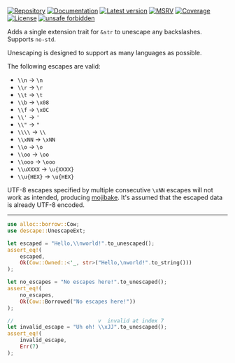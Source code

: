 [![Repository](https://img.shields.io/badge/repository-GitHub-brightgreen.svg)](https://github.com/balt-dev/descape)
[![Documentation](https://docs.rs/descape/badge.svg)](https://docs.rs/descape)
[![Latest version](https://img.shields.io/crates/v/descape.svg)](https://crates.io/crates/descape)
[![MSRV](https://img.shields.io/badge/MSRV-1.52.1-gold)](https://gist.github.com/alexheretic/d1e98d8433b602e57f5d0a9637927e0c)
[![Coverage](https://coveralls.io/repos/github/balt-dev/descape/badge.svg?branch=master)](https://coveralls.io/github/balt-dev/descape/)
[![License](https://img.shields.io/crates/l/descape.svg)](https://github.com/balt-dev/descape/blob/master/LICENSE-MIT)
[![unsafe forbidden](https://img.shields.io/badge/unsafe-forbidden-success.svg)](https://github.com/rust-secure-code/safety-dance/)

Adds a single extension trait for `&str` to unescape any backslashes. Supports `no-std`.

Unescaping is designed to support as many languages as possible.

The following escapes are valid:
- `\\n` -> `\n`
- `\\r` -> `\r`
- `\\t` -> `\t`
- `\\b` -> `\x08`
- `\\f` -> `\x0C`
- `\\'` -> `'`
- `\\"` -> `"`
- `\\\\` -> `\\`
- `\\xNN` -> `\xNN`
- `\\o` -> `\o`
- `\\oo` -> `\oo`
- `\\ooo` -> `\ooo`
- `\\uXXXX` -> `\u{XXXX}`
- `\\u{HEX}` -> `\u{HEX}`

UTF-8 escapes specified by multiple consecutive `\xNN` escapes will not work as intended, producing [mojibake](https://en.wikipedia.org/wiki/Mojibake).
It's assumed that the escaped data is already UTF-8 encoded.

---

```rust
use alloc::borrow::Cow;
use descape::UnescapeExt;

let escaped = "Hello,\\nworld!".to_unescaped();
assert_eq!(
    escaped,
    Ok(Cow::Owned::<'_, str>("Hello,\nworld!".to_string()))
);

let no_escapes = "No escapes here!".to_unescaped();
assert_eq!(
    no_escapes,
    Ok(Cow::Borrowed("No escapes here!"))
);

//                           v  invalid at index 7
let invalid_escape = "Uh oh! \\xJJ".to_unescaped();
assert_eq!(
    invalid_escape,
    Err(7)
);
```
